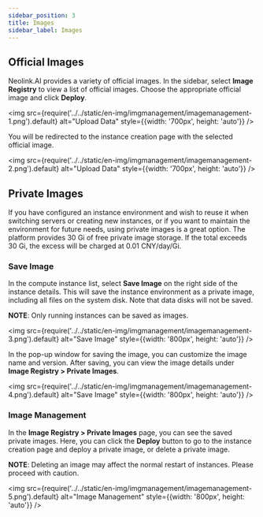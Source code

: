 ```yaml
---
sidebar_position: 3
title: Images
sidebar_label: Images
---
```


## Official Images

Neolink.AI provides a variety of official images. In the sidebar, select **Image Registry** to view a list of official images. Choose the appropriate official image and click **Deploy**.

<img src={require('../../static/en-img/imgmanagement/imagemanagement-1.png').default} alt="Upload Data" style={{width: '700px', height: 'auto'}} />

You will be redirected to the instance creation page with the selected official image.

<img src={require('../../static/en-img/imgmanagement/imagemanagement-2.png').default} alt="Upload Data" style={{width: '700px', height: 'auto'}} />

## Private Images

If you have configured an instance environment and wish to reuse it when switching servers or creating new instances, or if you want to maintain the environment for future needs, using private images is a great option. The platform provides 30 Gi of free private image storage. If the total exceeds 30 Gi, the excess will be charged at 0.01 CNY/day/Gi.

### Save Image

In the compute instance list, select **Save Image** on the right side of the instance details. This will save the instance environment as a private image, including all files on the system disk. Note that data disks will not be saved.

**NOTE**: Only running instances can be saved as images.

<img src={require('../../static/en-img/imgmanagement/imagemanagement-3.png').default} alt="Save Image" style={{width: '800px', height: 'auto'}} />

In the pop-up window for saving the image, you can customize the image name and version. After saving, you can view the image details under **Image Registry > Private Images**.

<img src={require('../../static/en-img/imgmanagement/imagemanagement-4.png').default} alt="Save Image" style={{width: '800px', height: 'auto'}} />

### Image Management

In the **Image Registry > Private Images** page, you can see the saved private images. Here, you can click the **Deploy** button to go to the instance creation page and deploy a private image, or delete a private image.

**NOTE**: Deleting an image may affect the normal restart of instances. Please proceed with caution.

<img src={require('../../static/en-img/imgmanagement/imagemanagement-5.png').default} alt="Image Management" style={{width: '800px', height: 'auto'}} />
